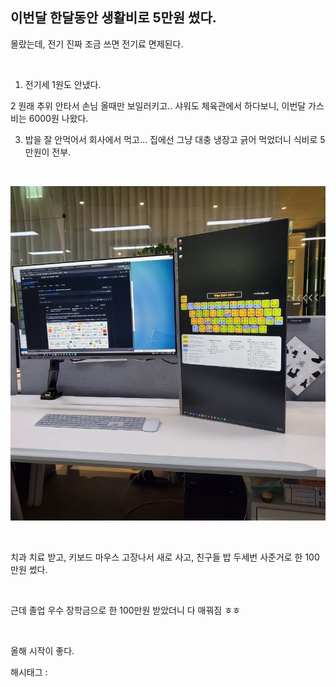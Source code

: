 ## 이번달 한달동안 생활비로 5만원 썼다.

몰랐는데, 전기 진짜 조금 쓰면 전기료 면제된다.

​

1. 전기세 1원도 안냈다.

2  원래 추위 안타서 손님 올때만 보일러키고.. 샤워도 체육관에서 하다보니, 이번달 가스비는 6000원 나왔다.

3. 밥을 잘 안먹어서 회사에서 먹고... 집에선 그냥 대충 냉장고 긁어 먹었더니 식비로 5만원이 전부.

​

![0](./asset/0.png)

​

치과 치료 받고, 키보드 마우스 고장나서 새로 사고, 친구들 밥 두세번 사준거로 한 100만원 썼다.

​

근데 졸업 우수 장학금으로 한 100만원 받았더니 다 매꿔짐 ㅎㅎ

​

올해 시작이 좋다.

 해시태그 : 